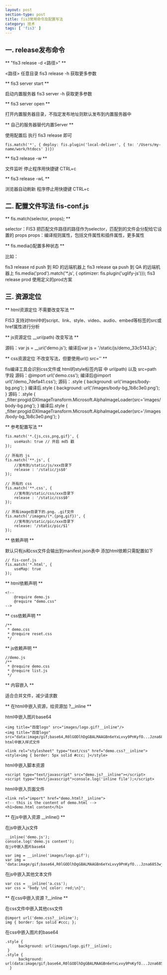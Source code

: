 ```yaml
---
layout: post
section-type: post
title: fis3常用命令及配置写法
category: 技术
tags: [ 'fis3' ]
---
```

## 一. release发布命令 ##

** "fis3 release -d <路径>" **

 <路径> 任意目录
 fis3 release -h 获取更多参数

** fis3 server start **

启动内置服务器
fis3 server -h 获取更多参数

** fis3 server open **

打开内置服务器目录，不指定发布地址则默认发布到内置服务器中

** 自己的服务器替代内置Server **

使用配置后 执行 fis3 release 即可

    fis.match('*', { deploy: fis.plugin('local-deliver', { to: '/Users/my-name/work/htdocs' })})

** fis3 release -w **

文件监听
停止程序用快捷键 CTRL+c

** fis3 release -wL **

浏览器自动刷新
程序停止用快捷键 CTRL+c

## 二. 配置文件写法 fis-conf.js ##

** fis.match(selector, props); **

selector：FIS3 把匹配文件路径的路径作为selector，匹配到的文件会分配给它设置的 props
props：编译规则属性，包括文件属性和插件属性，更多属性

** fis.media()配置多种状态 **

比如：

fis3 release rd push 到 RD 的远端机器上
fis3 release qa push 到 QA 的远端机器上
fis.media('prod').match('*.js', { optimizer: fis.plugin('uglify-js')});
fis3 release prod 使用定义的prod方案

## 三. 资源定位 ##

** html资源定位 不需要改变写法 **

FIS3 支持对html中的script、link、style、video、audio、embed等标签的src或href属性进行分析

** js资源定位 __uri(path) 改变写法 **

源码：var js = __uri('demo.js');
编译后var js = '/static/js/demo_33c5143.js';

** css资源定位 不改变写法，但要使用url() src='' **

fis编译工具会识别css文件或 html的style标签内容 中 url(path) 以及 src=path 字段
源码：@import url('demo.css');
编译后@import url('/demo_7defa41.css');
源码：.style { background: url('images/body-bg.png'); }
编译后.style { background: url('/images/body-bg_1b8c3e0.png'); }
源码：.style { _filter:progid:DXImageTransform.Microsoft.AlphaImageLoader(src='images/body-bg.png'); }
编译后.style { _filter:progid:DXImageTransform.Microsoft.AlphaImageLoader(src='/images/body-bg_1b8c3e0.png'); }

** 参考配置写法 **

    fis.match('*.{js,css,png,gif}', {
        useHash: true // 开启 md5 戳
    });

    // 所有的 js
    fis.match('**.js', {
        //发布到/static/js/xxx目录下
        release : '/static/js$0'
    });

    // 所有的 css
    fis.match('**.css', {
        //发布到/static/css/xxx目录下
        release : '/static/css$0'
    });

    // 所有image目录下的.png，.gif文件
    fis.match('/images/(*.{png,gif})', {
        //发布到/static/pic/xxx目录下
        release: '/static/pic/$1'
    });

** 依赖声明 **

默认只有js和css文件会输出到manifest.json表中
添加html依赖只需配置如下

    // fis-conf.js
    fis.match('*.html', {
        useMap: true
    });
** html依赖声明 **

    <!--
        @require demo.js
        @require "demo.css"
    -->
** css依赖声明 **

    /**
     * demo.css
     * @require reset.css
     */
** js依赖声明 **

    //demo.js
    /**
     * @require demo.css
     * @require list.js
     */
** 内容嵌入 **

适合合并文件，减少请求数

** 在html中嵌入资源，给资源加 ?__inline **

html中嵌入图片base64

    <img title="百度logo" src="images/logo.gif?__inline"/>
    <img title="百度logo" src="data:image/gif;base64,R0lGODlhDgGBALMAAGBn6eYxLvvy9PnKyfO...Jzna6853wjKc850nPeoY
    html中嵌入样式文件

    <link rel="stylesheet" type="text/css" href="demo.css?__inline">
    <style>img { border: 5px solid #ccc; }</style>
html中嵌入脚本资源

    <script type="text/javascript" src="demo.js?__inline"></script>
    <script type="text/javascript">console.log('inline file');</script>
html中嵌入页面文件

    <link rel="import" href="demo.html?__inline">
    <!-- this is the content of demo.html -->
    <h1>demo.html content</h1> 

** 在js中嵌入资源 __inline() **

在js中嵌入js文件

    __inline('demo.js');
    console.log('demo.js content');
    在js中嵌入图片base64

    var img = __inline('images/logo.gif');
    var img = 'data:image/gif;base64,R0lGODlhDgGBALMAAGBn6eYxLvvy9PnKyfO...Jzna6853wjKc850nPeoYgAgA7';
在js中嵌入其他文本文件

    var css = __inline('a.css');
    var css = "body \n{ color: red;\n}";

** 在css中嵌入资源 ?__inline **

在css文件中嵌入其他css文件

    @import url('demo.css?__inline');
    img { border: 5px solid #ccc; };
在css中嵌入图片的base64

    .style {
          background: url(images/logo.gif?__inline);
     }
    .style {
          background: url(data:image/gif;base64,R0lGODlhDgGBALMAAGBn6eYxLvvy9PnKyfO...Jzna6853wjKc850nPeoYgAgA7);
      }